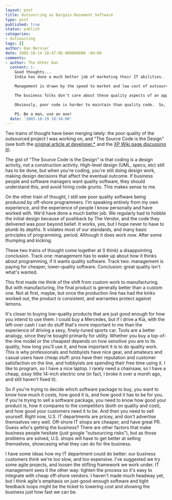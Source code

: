 ```yaml
---
layout: post
title: Outsourcing as Bargain-Basement Software
type: post
published: true
status: publish
categories:
- Outsourcing
tags: []
author: Dan Bernier
date: 2005-10-14 18:47:00.000000000 -04:00
comments:
- author: The Other Dan
  content: |-
    Good thoughts...
    India has done a much better job of marketing their IT abilities.  The perception is that there are millions of expert programmers ready to churn out code for pennies on the dollar.  The code that I've seen come from outsourced projects is often below average.  Which leads me to believe that many times you have a few talented developers working on a project, of course acting as the face of the outsource company,but the majority of the actual programming is done by junior programmers...could these be the grunts we're trying to avoid?

    Management is drawn by the speed to market and low cost of outsourcing.  Outsourcing companies have more programmers, are better at collaborative development, and they don't have to consider ease of maintenance and other quality aspects to the extent that in-house developers would.

    The business folks don't care about these quality aspects of an application, until they start costing them money.  And where is the majority of money spent (or lost  due to slow change turnaround/missed opp.,  etc.) on an application?  Maintenance

    Obviously, poor code is harder to maintain than quality code.  So, it seems they are willing to trade lower development costs for higher maintenance costs.  This can have the ironic side-effect of lowering management's confidence in the maintenance team, not the outsource company. It also ends up costing the company more over the lifespan of the application.  Buyer Beware!

    PS. Be a man, use an axe!
  date: '2005-10-19 18:34:00'
---
```


Two trains of thought have been merging lately: the poor quality of the outsourced project I was working on, and "The Source Code is the Design" (see both the [original article at developer.*](http://www.developerdotstar.com/mag/articles/reeves_design.html) and the [XP Wiki page discussing it](http://xp.c2.com/TheSourceCodeIsTheDesign.html)).

The gist of "The Source Code is the Design" is that coding is a design activity, not a construction activity. High-level design (UML, specs, etc) still has to be done, but when you're coding, you're still doing design work, making design decisions that affect the eventual outcome. If business people and software managers want quality software, they should understand this, and avoid hiring code grunts. This makes sense to me.

On the other train of thought, I still see poor quality software being produced by off-shore programmers. I'm speaking entirely from my own experience, and the experience of people I know personally and have worked with. We'd have done a much better job. We regularly had to hobble the initial design because of pushback by The Vendor, and the code they delivered was poor beyond belief. It works, yes, but I hope never to have to plumb its depths. It violates most of our standards, and many basic principles of programming, period. Although it does work now.  After some thumping and kicking.

These two trains of thought come together at (I think) a disappointing conclusion. Track one: management has to wake up about how it thinks about programming, if it wants quality software. Track two: management is paying for cheaper, lower-quality software. Conclusion: great quality isn't what's wanted.

This first made me think of the shift from custom work to manufacturing. But with manufacturing, the final product is generally better than a custom one. Not at first, maybe, but once the production line has had the kinks worked out, the product is consistent, and warranties protect against lemons.

It's closer to buying low-quality products that are just good enough for how you intend to use them. I could buy a Mercedes, but if I drive a Kia, with the left-over cash I can do stuff that's more important to me than the experience of driving a sexy, finely-tuned sports car. Tools are a better analogy, since they're bought primarily for utility. Whether you buy a top-of-the-line model or the cheapest depends on how sensitive you are to its quality, how long you'll use it, and how important it is to do quality work. This is why professionals and hobbyists have nice gear, and amateurs and casual users have cheap stuff: pros have their reputation and customer satisfaction on the line, and hobbyists are spending their free time using it. I like to program, so I have a nice laptop. I rarely need a chainsaw, so I have a cheap, sissy little 14-inch electric one (in fact, I broke it over a month ago, and still haven't fixed it).

So if you're trying to decide which software package to buy, you want to know how much it costs, how good it is, and how good it has to be for you. If you're trying to sell a software package, you need to know how good your product is, how it compares to the competitors (both on quality and cost), and how good your customers need it to be. And then you need to sell yourself. Right now, U.S. IT departments are pricey, and don't advertise themselves very well. Off-shore IT shops are cheaper, and have great PR. Guess who's getting the business? There are other factors that make business people hesitate (just google "outsourcing risks"), but as those problems are solved, U.S. shops will have to get better at selling themselves, showcasing what they can do for the business.

I have some ideas how my IT department could do better: our business customers think we're too slow, and too expensive. I've suggested we try some agile projects, and loosen the stifling framework we work under. IT management sees it the other way: tighten the process so it's easy to integrate with cheap off-shore vendors. I haven't made much headway yet, but I think agile's emphasis on just-good-enough software and tight feedback loops might be the ticket to lowering cost and showing the business just how fast we can be.
